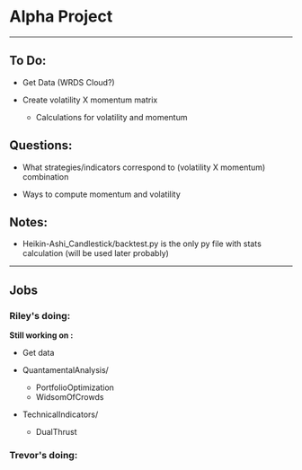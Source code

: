 # Alpha Project

---

## To Do:

* Get Data (WRDS Cloud?)

* Create volatility X momentum matrix
    - Calculations for volatility and momentum

## Questions:

* What strategies/indicators correspond to (volatility X momentum) combination

* Ways to compute momentum and volatility

## Notes:

* Heikin-Ashi_Candlestick/backtest.py is the only py file with stats calculation (will be used later probably)
  
---

## Jobs

### Riley's doing:

**Still working on :**

* Get data

* QuantamentalAnalysis/
    - PortfolioOptimization
    - WidsomOfCrowds

* TechnicalIndicators/
    - DualThrust

### Trevor's doing:


